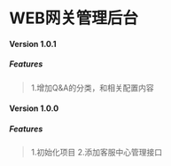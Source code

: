# WEB网关管理后台

#### Version 1.0.1
##### Features
> 1.增加Q&A的分类，和相关配置内容

#### Version 1.0.0
##### Features
> 1.初始化项目
> 2.添加客服中心管理接口
